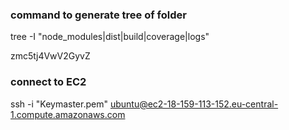 ### command to generate tree of folder

tree -I "node_modules|dist|build|coverage|logs"

zmc5tj4VwV2GyvZ

### connect to EC2

ssh -i "Keymaster.pem" ubuntu@ec2-18-159-113-152.eu-central-1.compute.amazonaws.com
